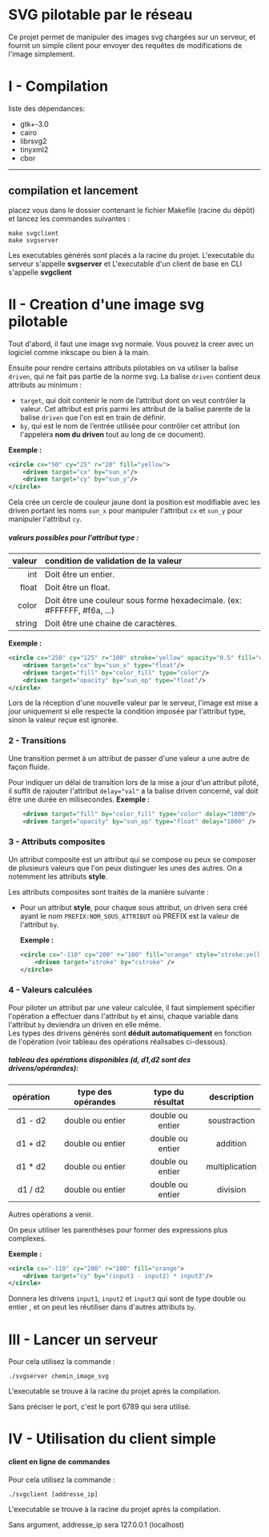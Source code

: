 SVG pilotable par le réseau
===========================

Ce projet permet de manipuler des images svg chargées sur un serveur, et fournit un simple client pour envoyer des 
requêtes de modifications de l'image simplement.

I - Compilation
===============

liste des dépendances:
* gtk+-3.0
* cairo 
* librsvg2
* tinyxml2
* cbor
----------------------
compilation et lancement
---------------------
placez vous dans le dossier contenant le fichier Makefile (racine du dépôt) et lancez les commandes suivantes :

   ```shell script
  make svgclient
  make svgserver
  ```
    
Les executables générés sont placés a la racine du projet.
L'executable du serveur s'appelle **svgserver** et 
L'executable d'un client de base en CLI s'appelle **svgclient**



II - Creation d'une image svg pilotable
=======================================

Tout d'abord, il faut une image svg normale. Vous pouvez la creer avec un logiciel comme inkscape ou bien à la
main.

Ensuite pour rendre certains attributs pilotables on va utiliser la balise `driven`, qui ne fait pas partie de la norme 
svg. La balise `driven` contient deux attributs au minimum :
* `target`, qui doit contenir le nom de l’attribut dont on veut contrôler la valeur. Cet attribut est pris parmi les 
  attribut de la balise parente de la balise `driven` que l'on est en train de définir.
* `by`, qui est le nom de l’entrée utilisée pour contrôler cet attribut (on l'appelera **nom du driven** tout au long de 
  ce document).

**Exemple :**
```svg
<circle cx="50" cy="25" r="20" fill="yellow">
    <driven target="cx" by="sun_x"/>
    <driven target="cy" by="sun_y"/>
</circle>
```
Cela crée un cercle de couleur jaune dont la position est modifiable avec les driven portant les noms `sun_x` pour 
manipuler l'attribut `cx` et `sun_y` pour manipuler l'attribut `cy`.


##### valeurs possibles pour l'attribut type :
 
| valeur                     | condition de validation de la valeur
|---------------------------:|:--------------------------------------------------------------------------------------------------
| int                        | Doit être un entier.
| float                      | Doit être un float.
| color                      | Doit être une couleur sous forme hexadecimale. (ex: #FFFFFF, #f6a, ...)
| string                     | Doit être une chaine de caractères.


**Exemple :**
```svg
<circle cx="250" cy="125" r="100" stroke="yellow" opacity="0.5" fill="orange" stroke-width="5">
    <driven target="cx" by="sun_x" type="float"/>
    <driven target="fill" by="color_fill" type="color"/>
    <driven target="opacity" by="sun_op" type="float"/>
</circle>
```
Lors de la réception d'une nouvelle valeur par le serveur, l'image
est mise a jour uniquement si elle respecte la condition imposée
par l'attribut type, sinon la valeur reçue est ignorée.

### 2 - Transitions
Une transition permet à un attribut de passer d'une valeur a une autre de façon fluide.

Pour indiquer un délai de transition lors de la mise a jour d'un attribut piloté,
il suffit de rajouter l'attribut `delay="val"` a la balise driven concerné, val 
doit être une durée en milisecondes.
**Exemple :**
```svg
    <driven target="fill" by="color_fill" type="color" delay="1000"/>
    <driven target="opacity" by="sun_op" type="float" delay="1000" />

```
  
### 3 - Attributs composites

Un attribut composite est un attribut qui se compose ou peux se composer de plusieurs valeurs que l'on peux distinguer 
les unes des autres. On a notemment les attributs **style**.

Les attributs composites sont traités de la manière suivante :
* Pour un attribut **style**, pour chaque sous attribut, un driven sera créé ayant le nom 
  `PREFIX:NOM_SOUS_ATTRIBUT` où PREFIX est la valeur de l'attribut `by`.

  **Exemple :**
  ```svg
  <circle cx="-110" cy="200" r="100" fill="orange" style="stroke:yellow;stroke-width:5">
      <driven target="stroke" by="cstroke" />
  </circle>
  ```
  
### 4 - Valeurs calculées

Pour piloter un attribut par une valeur calculée, il faut simplement spécifier l'opération a effectuer dans l'attribut
`by` et ainsi, chaque variable dans l'attribut `by` deviendra un driven en elle même.  
Les types des drivens générés sont **déduit automatiquement** en fonction de l'opération (voir tableau des
opérations réalisabes ci-dessous).  

##### tableau des opérations disponibles (d, d1,d2 sont des drivens/opérandes):

 opération |     type des opérandes    |      type du résultat     |description
:---------:|:-------------------------:|:-------------------------:|:----------:
  d1 - d2  |      double ou entier     |      double ou entier     | soustraction
  d1 + d2  |      double ou entier     |      double ou entier     | addition
  d1 * d2  |      double ou entier     |      double ou entier     | multiplication
  d1 / d2  |      double ou entier     |      double ou entier     | division
Autres opérations a venir.
  
On peux utiliser les parenthèses pour former des expressions plus complexes.

**Exemple :**

```svg
<circle cx="-110" cy="200" r="100" fill="orange">
    <driven target="cy" by="(input1 - input2) * input3"/>
</circle>
```
Donnera les drivens `input1`, `input2` et `input3` qui sont de type double ou entier , et on peut les réutiliser dans d'autres 
attributs `by`.

III - Lancer un serveur
=======================

Pour cela utilisez la commande :
```shell script
./svgserver chemin_image_svg
```
L'executable se trouve à la racine du projet après la compilation.

Sans préciser le port, c'est le port 6789 qui sera utilisé.

IV - Utilisation du client simple 
=================================

#### client en ligne de commandes

Pour cela utilisez la commande : 
```shell script
./svgclient [addresse_ip]
```
L'executable se trouve à la racine du projet après la compilation.

Sans argument, addresse_ip sera 127.0.0.1 (localhost)
